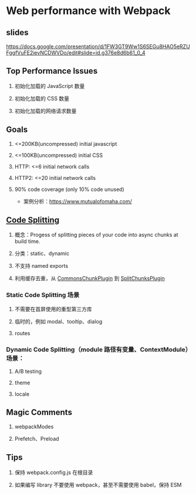 # Web performance with Webpack

## slides

<https://docs.google.com/presentation/d/1FW3GT9Ww1S6SEGu8HAO5eRZUFggfVuFE2ievNCDWVDo/edit#slide=id.g376e8d6b61_0_4>

## Top Performance Issues

1.  初始化加载的 JavaScript 数量

2.  初始化加载的 CSS 数量

3.  初始化加载的网络请求数量

## Goals

1.  <=200KB(uncompressed) initial javascript

2.  <=100KB(uncompressed) initial CSS

3.  HTTP: <=6 initial network calls

4.  HTTP2: <=20 initial network calls

5.  90% code coverage (only 10% code unused)

    - 案例分析：<https://www.mutualofomaha.com/>

## [Code Splitting](https://webpack.js.org/guides/code-splitting/)

1.  概念：Progess of splitting pieces of your code into async chunks at build time.

2.  分类：static、dynamic

3.  不支持 named exports

4.  利用缓存去重，从 [CommonsChunkPlugin](https://webpack.js.org/plugins/commons-chunk-plugin/) 到 [SplitChunksPlugin](https://webpack.js.org/plugins/split-chunks-plugin/)

### Static Code Splitting 场景

1.  不需要在首屏使用的重型第三方库

2.  临时的，例如 modal、tooltip、dialog

3.  routes

### Dynamic Code Splitting（module 路径有变量、ContextModule）场景：

1.  A/B testing

2.  theme

3.  locale

## Magic Comments

1.  webpackModes

2.  Prefetch、Preload

## Tips

1.  保持 webpack.config.js 在根目录

2.  如果编写 library 不要使用 webpack，甚至不需要使用 babel，保持 ESM
